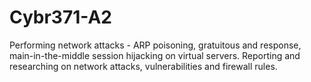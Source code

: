 # Cybr371-A2
Performing network attacks - ARP poisoning, gratuitous and response, main-in-the-middle session hijacking on virtual servers. Reporting and researching on network attacks, vulnerabilities and firewall rules.
